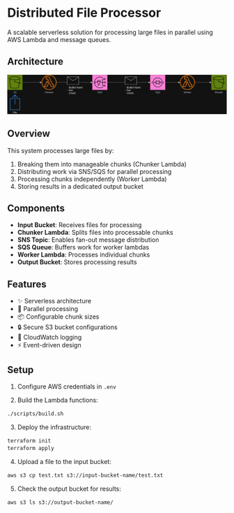 # Distributed File Processor

A scalable serverless solution for processing large files in parallel using AWS Lambda and message queues.

## Architecture

![Architecture](./assets/dfp.png)

## Overview

This system processes large files by:

1. Breaking them into manageable chunks (Chunker Lambda)
2. Distributing work via SNS/SQS for parallel processing
3. Processing chunks independently (Worker Lambda)
4. Storing results in a dedicated output bucket

## Components

- **Input Bucket**: Receives files for processing
- **Chunker Lambda**: Splits files into processable chunks
- **SNS Topic**: Enables fan-out message distribution
- **SQS Queue**: Buffers work for worker lambdas
- **Worker Lambda**: Processes individual chunks
- **Output Bucket**: Stores processing results

## Features

- ✨ Serverless architecture
- 🚀 Parallel processing
- 📦 Configurable chunk sizes
- 🔒 Secure S3 bucket configurations
- 📝 CloudWatch logging
- ⚡ Event-driven design

## Setup

1. Configure AWS credentials in `.env`

2. Build the Lambda functions:

```bash
./scripts/build.sh
```

3. Deploy the infrastructure:

```bash
terraform init
terraform apply
```

4. Upload a file to the input bucket:

```bash
aws s3 cp test.txt s3://input-bucket-name/test.txt
```

5. Check the output bucket for results:

```bash
aws s3 ls s3://output-bucket-name/
```
